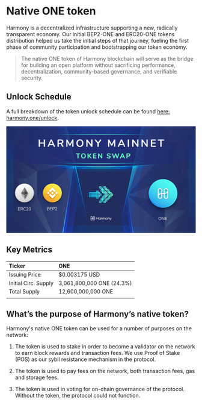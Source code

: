 # Native ONE token

Harmony is a decentralized infrastructure supporting a new, radically transparent economy. Our initial BEP2-ONE and ERC20-ONE tokens distribution helped us take the initial steps of that journey, fueling the first phase of community participation and bootstrapping our token economy.

> The native ONE token of Harmony blockchain will serve as the bridge for building an open platform without sacrificing performance, decentralization, community-based governance, and verifiable security.

## Unlock Schedule

A full breakdown of the token unlock schedule can be found [here: harmony.one/unlock](https://docs.google.com/spreadsheets/d/143qpsVaezh9sY_pDhNK-cffwgEdRojWa38-rqBwKI7c/edit#gid=1137842585).

![](../../.gitbook/assets/image%20%281%29.png)

## Key Metrics

| Ticker | ONE |
| :--- | :--- |
| Issuing Price | $0.003175 USD |
| Initial Circ. Supply | 3,061,800,000 ONE \(24.3%\) |
| Total Supply | 12,600,000,000 ONE |
|  |  |

## **What’s the purpose of Harmony’s native token?**

Harmony's native ONE token can be used for a number of purposes on the network:

1. The token is used to stake in order to become a validator on the network to earn block rewards and transaction fees. We use Proof of Stake \(POS\) as our sybil resistance mechanism in the protocol.

2. The token is used to pay fees on the network, both transaction fees, gas and storage fees.

3. The token is used in voting for on-chain governance of the protocol. Without the token, the protocol could not function.



